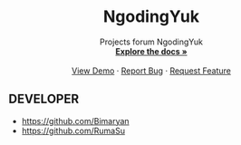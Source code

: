 <div align="center">
        <h1 align="center">NgodingYuk</h1>
        <p align="center">
            Projects forum NgodingYuk
            <br />
            <a href="https://github.com/bimaryan/ngodingyuk"><strong>Explore the docs »</strong></a>
            <br />
            <br />
            <a href="https://ngodingyuk.infinityfreeapp.com/">View Demo</a>
            ·
            <a href="https://github.com/bimaryan/ngodingyuk/issues">Report Bug</a>
            ·
            <a href="https://github.com/bimaryan/ngodingyuk/issues">Request Feature</a>
        </p>
</div>

## DEVELOPER
- https://github.com/Bimaryan
- https://github.com/RumaSu
